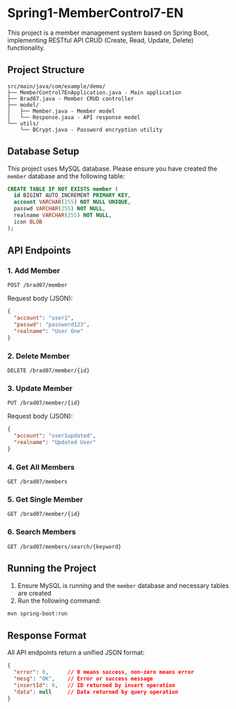 # Spring1-MemberControl7-EN

This project is a member management system based on Spring Boot, implementing RESTful API CRUD (Create, Read, Update, Delete) functionality.

## Project Structure

```
src/main/java/com/example/demo/
├── MemberControl7EnApplication.java - Main application
├── Brad07.java - Member CRUD controller
├── model/
│   ├── Member.java - Member model
│   └── Response.java - API response model
└── utils/
    └── BCrypt.java - Password encryption utility
```

## Database Setup

This project uses MySQL database. Please ensure you have created the `member` database and the following table:

```sql
CREATE TABLE IF NOT EXISTS member (
  id BIGINT AUTO_INCREMENT PRIMARY KEY,
  account VARCHAR(255) NOT NULL UNIQUE,
  passwd VARCHAR(255) NOT NULL,
  realname VARCHAR(255) NOT NULL,
  icon BLOB
);
```

## API Endpoints

### 1. Add Member

```
POST /brad07/member
```

Request body (JSON):
```json
{
  "account": "user1",
  "passwd": "password123",
  "realname": "User One"
}
```

### 2. Delete Member

```
DELETE /brad07/member/{id}
```

### 3. Update Member

```
PUT /brad07/member/{id}
```

Request body (JSON):
```json
{
  "account": "user1updated",
  "realname": "Updated User"
}
```

### 4. Get All Members

```
GET /brad07/members
```

### 5. Get Single Member

```
GET /brad07/member/{id}
```

### 6. Search Members

```
GET /brad07/members/search/{keyword}
```

## Running the Project

1. Ensure MySQL is running and the `member` database and necessary tables are created
2. Run the following command:

```bash
mvn spring-boot:run
```

## Response Format

All API endpoints return a unified JSON format:

```json
{
  "error": 0,      // 0 means success, non-zero means error
  "mesg": "OK",    // Error or success message
  "insertId": 0,   // ID returned by insert operation
  "data": null     // Data returned by query operation
}
``` 